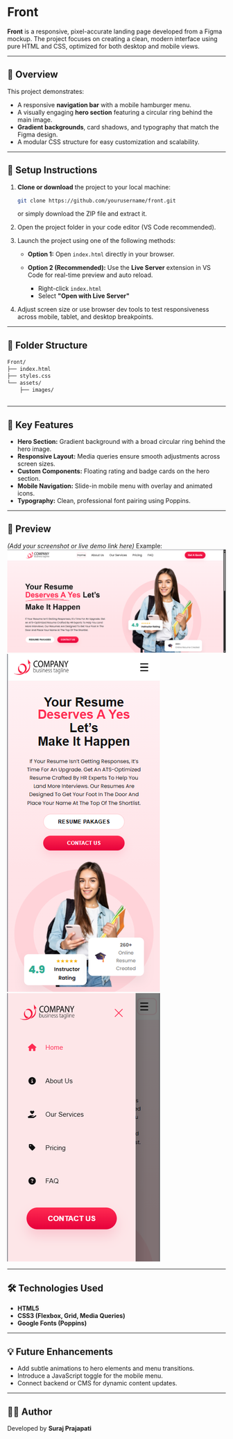 # Front

**Front** is a responsive, pixel-accurate landing page developed from a Figma mockup. The project focuses on creating a clean, modern interface using pure HTML and CSS, optimized for both desktop and mobile views.

---

## 🧠 Overview

This project demonstrates:

* A responsive **navigation bar** with a mobile hamburger menu.
* A visually engaging **hero section** featuring a circular ring behind the main image.
* **Gradient backgrounds**, card shadows, and typography that match the Figma design.
* A modular CSS structure for easy customization and scalability.

---

## 🚀 Setup Instructions

1. **Clone or download** the project to your local machine:

   ```bash
   git clone https://github.com/yourusername/front.git
   ```

   or simply download the ZIP file and extract it.

2. Open the project folder in your code editor (VS Code recommended).

3. Launch the project using one of the following methods:

   * **Option 1:** Open `index.html` directly in your browser.
   * **Option 2 (Recommended):** Use the **Live Server** extension in VS Code for real-time preview and auto reload.

     * Right-click `index.html`
     * Select **"Open with Live Server"**

4. Adjust screen size or use browser dev tools to test responsiveness across mobile, tablet, and desktop breakpoints.

---

## 🧩 Folder Structure

```
Front/
├── index.html
├── styles.css
└── assets/
    ├── images/
    
```

---

## 🎨 Key Features

* **Hero Section:** Gradient background with a broad circular ring behind the hero image.
* **Responsive Layout:** Media queries ensure smooth adjustments across screen sizes.
* **Custom Components:** Floating rating and badge cards on the hero section.
* **Mobile Navigation:** Slide-in mobile menu with overlay and animated icons.
* **Typography:** Clean, professional font pairing using Poppins.

---

## 📸 Preview

*(Add your screenshot or live demo link here)*
Example:
![Front Preview](./assets/images/preview.png)
![Mobile Preview](./assets/images/mobile_preview.png)
![NavBar Menu Preview](./assets/images/navbar_menu.png)

---

## 🛠️ Technologies Used

* **HTML5**
* **CSS3 (Flexbox, Grid, Media Queries)**
* **Google Fonts (Poppins)**

---

## 💡 Future Enhancements

* Add subtle animations to hero elements and menu transitions.
* Introduce a JavaScript toggle for the mobile menu.
* Connect backend or CMS for dynamic content updates.

---

## 👨‍💻 Author

Developed by **Suraj Prajapati**

